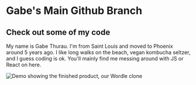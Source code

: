 # Gabe's Main Github Branch

## Check out some of my code

My name is Gabe Thurau. I'm from Saint Louis and moved to Phoenix around 5 years ago. I like long walks on the beach, vegan kombucha seltzer, and I guess coding is ok. 
You'll mainly find me messing around with JS or React on here.

![Demo showing the finished product, our Wordle clone](https://media4.giphy.com/media/ieBWQkIVEELhbizGAp/giphy.gif)

